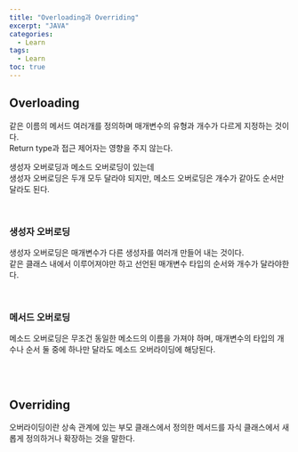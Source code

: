 ```yaml
---
title: "Overloading과 Overriding"
excerpt: "JAVA"
categories: 
  - Learn
tags: 
  - Learn
toc: true
---
```



## Overloading

같은 이름의 메서드 여러개를 정의하며 매개변수의 유형과 개수가 다르게 지정하는 것이다.<br>
Return type과 접근 제어자는 영향을 주지 않는다.<br>

생성자 오버로딩과 메소드 오버로딩이 있는데 <br>
생성자 오버로딩은 두개 모두 달라야 되지만, 메소드 오버로딩은 개수가 같아도 순서만 달라도 된다.<br>



<br>


### 생성자 오버로딩

생성자 오버로딩은 매개변수가 다른 생성자를 여러개 만들어 내는 것이다.<br>
같은 클래스 내에서 이루어져야만 하고 선언된 매개변수 타입의 순서와 개수가 달라야한다.<br>




<br>

### 메서드 오버로딩

메소드 오버로딩은 무조건 동일한 메소드의 이름을 가져야 하며, 매개변수의 타입의 개수나 순서 둘 중에 하나만 달라도 메소드 오버라이딩에 해당된다.<br>


<br><br>



## Overriding

오버라이딩이란 상속 관계에 있는 부모 클래스에서 정의한 메서드를 자식 클래스에서 새롭게 정의하거나 확장하는 것을 말한다.<br>



<br><br>


